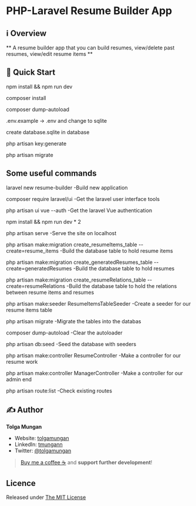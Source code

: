 # PHP-Laravel Resume Builder App

## ℹ️ Overview
** A resume builder app that you can build resumes, view/delete past resumes, view/edit resume items **

## 🚀 Quick Start

npm install && npm run dev

composer install

composer dump-autoload

.env.example -> .env and change to sqlite

create database.sqlite in database

php artisan key:generate

php artisan migrate

## Some useful commands

laravel new resume-builder
-Build new application

composer require laravel/ui
-Get the laravel user interface tools

php artisan ui vue --auth
-Get the laravel Vue authentication

npm install && npm run dev * 2

php artisan serve
-Serve the site on localhost

php artisan make:migration create_resumeItems_table --create=resume_items
-Build the database table to hold resume items

php artisan make:migration create_generatedResumes_table --create=generatedResumes
-Build the database table to hold resumes

php artisan make:migration create_resumeRelations_table --create=resumeRelations
-Build the database table to hold the relations between resume items and resumes

php artisan make:seeder ResumeItemsTableSeeder
-Create a seeder for our resume items table

php artisan migrate
-Migrate the tables into the databas

composer dump-autoload
-Clear the autoloader

php artisan db:seed
-Seed the database with seeders

php artisan make:controller ResumeController
-Make a controller for our resume work

php artisan make:controller ManagerController
-Make a controller for our admin end

php artisan route:list
-Check existing routes 


## ✍️ Author

**Tolga Mungan**

* Website: [tolgamungan](https://tolgamungan.com)
* LinkedIn: [tmungann](https://www.linkedin.com/in/tmungan/)
* Twitter: [@tolgamungan](https://twitter.com/tmungann)

> [Buy me a coffee ☕](https://www.buymeacoffee.com/tolgamungan) and **support further development**!

## Licence

Released under [The MIT License](LICENCE)